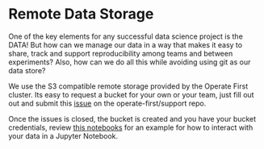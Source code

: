 # Remote Data Storage

One of the key elements for any successful data science project is the DATA! But how can we manage our data in a way that makes it easy to share, track and support reproducibility among teams and between experiments? Also, how can we do all this while avoiding using git as our data store?

We use the S3 compatible remote storage provided by the Operate First cluster. Its easy to request a bucket for your own or your team, just fill out out and submit this [issue](https://github.com/operate-first/support/issues/new?assignees=first-operator&labels=kind%2Fonboarding%2Carea%2Fbucket&template=ceph_bucket_request.yaml&title=BUCKET%3A+%3Cname%3E) on the operate-first/support repo.

Once the issues is closed, the bucket is created and you have your bucket credentials, review [this notebooks](/notebooks/EDA/interacting_with_ceph.ipynb) for an example for how to interact with your data in a Jupyter Notebook.
